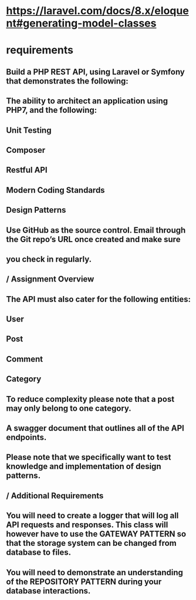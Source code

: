 # https://laravel.com/docs/8.x/eloquent#generating-model-classes

# requirements

## Build a PHP REST API, using Laravel or Symfony that demonstrates the following:

##  The ability to architect an application using PHP7, and the following:
##  Unit Testing
##  Composer
##  Restful API
##  Modern Coding Standards
##  Design Patterns

##  Use GitHub as the source control. Email through the Git repo’s URL once created and make sure
##  you check in regularly.
##  / Assignment Overview
##  The API must also cater for the following entities:
##  User
##  Post
##  Comment
##  Category
##  To reduce complexity please note that a post may only belong to one category.
##  A swagger document that outlines all of the API endpoints.
##  Please note that we specifically want to test knowledge and implementation of design patterns.
##  / Additional Requirements
##  You will need to create a logger that will log all API requests and responses. This class will however have to use the GATEWAY PATTERN so that the storage system can be changed from database to files.
##  You will need to demonstrate an understanding of the REPOSITORY PATTERN during your database interactions.